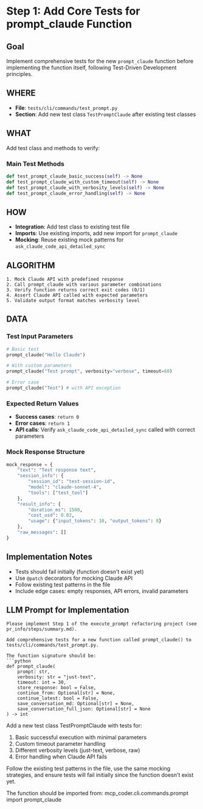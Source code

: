 # Step 1: Add Core Tests for prompt_claude Function

## Goal
Implement comprehensive tests for the new `prompt_claude` function before implementing the function itself, following Test-Driven Development principles.

## WHERE
- **File**: `tests/cli/commands/test_prompt.py`
- **Section**: Add new test class `TestPromptClaude` after existing test classes

## WHAT
Add test class and methods to verify:

### Main Test Methods
```python
def test_prompt_claude_basic_success(self) -> None
def test_prompt_claude_with_custom_timeout(self) -> None  
def test_prompt_claude_with_verbosity_levels(self) -> None
def test_prompt_claude_error_handling(self) -> None
```

## HOW
- **Integration**: Add test class to existing test file
- **Imports**: Use existing imports, add new import for `prompt_claude`
- **Mocking**: Reuse existing mock patterns for `ask_claude_code_api_detailed_sync`

## ALGORITHM
```
1. Mock Claude API with predefined response
2. Call prompt_claude with various parameter combinations
3. Verify function returns correct exit codes (0/1)
4. Assert Claude API called with expected parameters
5. Validate output format matches verbosity level
```

## DATA

### Test Input Parameters
```python
# Basic test
prompt_claude("Hello Claude")

# With custom parameters  
prompt_claude("Test prompt", verbosity="verbose", timeout=60)

# Error case
prompt_claude("Test") # with API exception
```

### Expected Return Values
- **Success cases**: `return 0`
- **Error cases**: `return 1`
- **API calls**: Verify `ask_claude_code_api_detailed_sync` called with correct parameters

### Mock Response Structure
```python
mock_response = {
    "text": "Test response text",
    "session_info": {
        "session_id": "test-session-id",
        "model": "claude-sonnet-4", 
        "tools": ["test_tool"]
    },
    "result_info": {
        "duration_ms": 1500,
        "cost_usd": 0.02,
        "usage": {"input_tokens": 10, "output_tokens": 8}
    },
    "raw_messages": []
}
```

## Implementation Notes
- Tests should fail initially (function doesn't exist yet)
- Use `@patch` decorators for mocking Claude API
- Follow existing test patterns in the file
- Include edge cases: empty responses, API errors, invalid parameters

## LLM Prompt for Implementation

```
Please implement Step 1 of the execute_prompt refactoring project (see pr_info/steps/summary.md).

Add comprehensive tests for a new function called prompt_claude() to tests/cli/commands/test_prompt.py.

The function signature should be:
```python
def prompt_claude(
    prompt: str,
    verbosity: str = "just-text", 
    timeout: int = 30,
    store_response: bool = False,
    continue_from: Optional[str] = None,
    continue_latest: bool = False,
    save_conversation_md: Optional[str] = None,
    save_conversation_full_json: Optional[str] = None
) -> int
```

Add a new test class TestPromptClaude with tests for:
1. Basic successful execution with minimal parameters
2. Custom timeout parameter handling
3. Different verbosity levels (just-text, verbose, raw)
4. Error handling when Claude API fails

Follow the existing test patterns in the file, use the same mocking strategies, and ensure tests will fail initially since the function doesn't exist yet.

The function should be imported from: mcp_coder.cli.commands.prompt import prompt_claude
```
